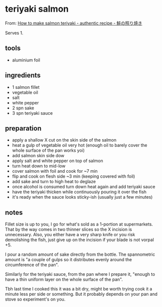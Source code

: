 # teriyaki salmon

From: [How to make salmon teriyaki - authentic recipe - 鮭の照り焼き](https://youtu.be/_fljDKY1cuY)

Serves 1.

## tools

- aluminium foil

## ingredients

- 1 salmon fillet
- vegetable oil
- salt
- white pepper
- 2 spn sake
- 3 spn teriyaki sauce

## preparation

- apply a shallow X cut on the skin side of the salmon
- heat a gulp of vegetable oil very hot (enough oil to barely cover the whole surface of the pan works yoi)
- add salmon skin side dow
- apply salt and white pepper on top of salmon
- turn heat down to mid-low
- cover salmon with foil and cook for ~7 min
- flip and cook on flesh side ~3 min (keeping covered with foil)
- add sake and turn to high heat to deglaze
- once alcohol is consumed turn down heat again and add teriyaki sauce
- have the teriyaki thicken while continuously pouring it over the fish
- it's ready when the sauce looks sticky-ish (usually just a few minutes)

## notes

Fillet size is up to you, I go for what's sold as a 1-portion at supermarkets. That by the way comes in two thinner slices so the X incision is unnecessary. Also, you either have a very sharp knife or you risk demolishing the fish, just give up on the incision if your blade is not vorpal +5.

I pour a random amount of sake directly from the bottle. The spannometric amount is "a couple of gulps so it distributes evenly around the circumference of the pan".

Similarly for the teriyaki sauce, from the pan where I prepare it, "enough to have a thin uniform layer on the whole surface of the pan".

Tbh last time I cooked this it was a bit dry, might be worth trying cook it a minute less per side or something. But it probably depends on your pan and stove so experiment's on you.